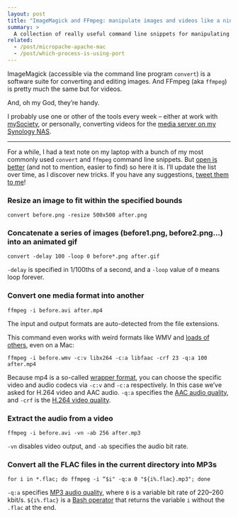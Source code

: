 ```yaml
---
layout: post
title: "ImageMagick and FFmpeg: manipulate images and videos like a ninja"
summary: >
  A collection of really useful command line snippets for manipulating and converting images and videos in a flash.
related:
  - /post/micropache-apache-mac
  - /post/which-process-is-using-port
---
```


ImageMagick (accessible via the command line program `convert`) is a software suite for converting and editing images. And FFmpeg (aka `ffmpeg`) is pretty much the same but for videos.

And, oh my God, they’re handy.

I probably use one or other of the tools every week – either at work with [mySociety](https://mysociety.org), or personally, converting videos for the [media server on my Synology NAS](/post/getting-started-ds214se-nas).

<hr class="stars">

For a while, I had a text note on my laptop with a bunch of my most commonly used `convert` and `ffmpeg` command line snippets. But [open is better](https://www.gov.uk/design-principles#tenth) (and not to mention, easier to find) so here it is. I’ll update the list over time, as I discover new tricks. If you have any suggestions, [tweet them to me](https://twitter.com/zarino)!

### Resize an image to fit within the specified bounds

    convert before.png -resize 500x500 after.png

### Concatenate a series of images (before1.png, before2.png…) into an animated gif

    convert -delay 100 -loop 0 before*.png after.gif

`-delay` is specified in 1/100ths of a second, and a `-loop` value of `0` means loop forever.

### Convert one media format into another

    ffmpeg -i before.avi after.mp4

The input and output formats are auto-detected from the file extensions.

This command even works with weird formats like WMV and [loads of others](http://stackoverflow.com/questions/3377300/what-are-all-codecs-supported-by-ffmpeg), even on a Mac:

    ffmpeg -i before.wmv -c:v libx264 -c:a libfaac -crf 23 -q:a 100 after.mp4

Because mp4 is a so-called [wrapper format](https://en.wikipedia.org/wiki/Digital_container_format), you can choose the specific video and audio codecs via `-c:v` and `-c:a` respectively. In this case we’ve asked for H.264 video and AAC audio. `-q:a` specifies the [AAC audio quality](https://trac.ffmpeg.org/wiki/Encode/AAC#libfaac), and `-crf` is the [H.264 video quality](https://trac.ffmpeg.org/wiki/Encode/H.264).

### Extract the audio from a video

    ffmpeg -i before.avi -vn -ab 256 after.mp3

`-vn` disables video output, and `-ab` specifies the audio bit rate.

### Convert all the FLAC files in the current directory into MP3s

    for i in *.flac; do ffmpeg -i “$i" -q:a 0 "${i%.flac}.mp3"; done

`-q:a` specifies [MP3 audio quality](https://trac.ffmpeg.org/wiki/Encode/MP3), where `0` is a variable bit rate of 220–260 kbit/s. `${i%.flac}` is a [Bash operator](http://tldp.org/LDP/abs/html/refcards.html#AEN22664) that returns the variable `i` without the `.flac` at the end.
